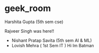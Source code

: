 # geek_room

Harshita Gupta (5th sem cse)

Rajveer Singh was here!!

-   Nishant Pratap Savita (5th sem AI & ML)
-   Lovish Mehra ( 1st Sem IT )
    Hi Im Batman
